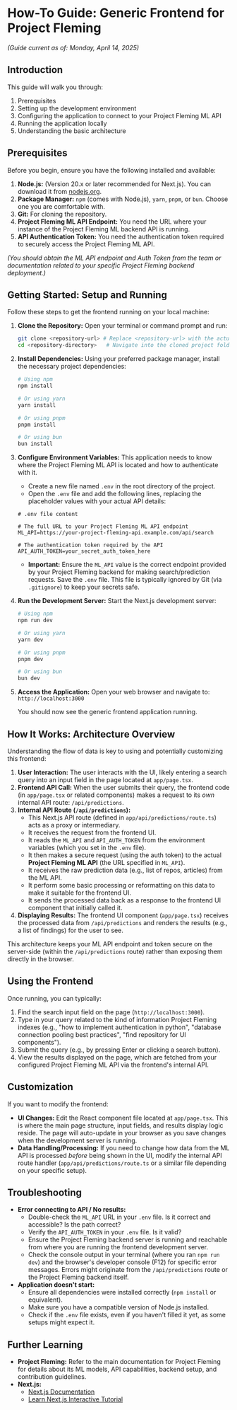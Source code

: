 # How-To Guide: Generic Frontend for Project Fleming

*(Guide current as of: Monday, April 14, 2025)*

## Introduction

This guide will walk you through:
1.  Prerequisites
2.  Setting up the development environment
3.  Configuring the application to connect to your Project Fleming ML API
4.  Running the application locally
5.  Understanding the basic architecture

## Prerequisites

Before you begin, ensure you have the following installed and available:

1.  **Node.js:** (Version 20.x or later recommended for Next.js). You can download it from [nodejs.org](https://nodejs.org/).
2.  **Package Manager:** `npm` (comes with Node.js), `yarn`, `pnpm`, or `bun`. Choose one you are comfortable with.
3.  **Git:** For cloning the repository.
4.  **Project Fleming ML API Endpoint:** You need the URL where your instance of the Project Fleming ML backend API is running.
5.  **API Authentication Token:** You need the authentication token required to securely access the Project Fleming ML API.

*(You should obtain the ML API endpoint and Auth Token from the team or documentation related to your specific Project Fleming backend deployment.)*

## Getting Started: Setup and Running

Follow these steps to get the frontend running on your local machine:

1.  **Clone the Repository:**
    Open your terminal or command prompt and run:
    ```bash
    git clone <repository-url> # Replace <repository-url> with the actual URL of your frontend's Git repository
    cd <repository-directory>   # Navigate into the cloned project folder
    ```

2.  **Install Dependencies:**
    Using your preferred package manager, install the necessary project dependencies:
    ```bash
    # Using npm
    npm install

    # Or using yarn
    yarn install

    # Or using pnpm
    pnpm install

    # Or using bun
    bun install
    ```

3.  **Configure Environment Variables:**
    This application needs to know where the Project Fleming ML API is located and how to authenticate with it.
    * Create a new file named `.env` in the root directory of the project.
    * Open the `.env` file and add the following lines, replacing the placeholder values with your actual API details:

    ```plaintext
    # .env file content

    # The full URL to your Project Fleming ML API endpoint
    ML_API=https://your-project-fleming-api.example.com/api/search

    # The authentication token required by the API
    API_AUTH_TOKEN=your_secret_auth_token_here
    ```
    * **Important:** Ensure the `ML_API` value is the correct endpoint provided by your Project Fleming backend for making search/prediction requests. Save the `.env` file. This file is typically ignored by Git (via `.gitignore`) to keep your secrets safe.

4.  **Run the Development Server:**
    Start the Next.js development server:
    ```bash
    # Using npm
    npm run dev

    # Or using yarn
    yarn dev

    # Or using pnpm
    pnpm dev

    # Or using bun
    bun dev
    ```

5.  **Access the Application:**
    Open your web browser and navigate to:
    `http://localhost:3000`

    You should now see the generic frontend application running.

## How It Works: Architecture Overview

Understanding the flow of data is key to using and potentially customizing this frontend:

1.  **User Interaction:** The user interacts with the UI, likely entering a search query into an input field in the page located at `app/page.tsx`.
2.  **Frontend API Call:** When the user submits their query, the frontend code (in `app/page.tsx` or related components) makes a request to its *own* internal API route: `/api/predictions`.
3.  **Internal API Route (`/api/predictions`):**
    * This Next.js API route (defined in `app/api/predictions/route.ts`) acts as a proxy or intermediary.
    * It receives the request from the frontend UI.
    * It reads the `ML_API` and `API_AUTH_TOKEN` from the environment variables (which you set in the `.env` file).
    * It then makes a secure request (using the auth token) to the actual **Project Fleming ML API** (the URL specified in `ML_API`).
    * It receives the raw prediction data (e.g., list of repos, articles) from the ML API.
    * It perform some basic processing or reformatting on this data to make it suitable for the frontend UI.
    * It sends the processed data back as a response to the frontend UI component that initially called it.
4.  **Displaying Results:** The frontend UI component (`app/page.tsx`) receives the processed data from `/api/predictions` and renders the results (e.g., a list of findings) for the user to see.

This architecture keeps your ML API endpoint and token secure on the server-side (within the `/api/predictions` route) rather than exposing them directly in the browser.

## Using the Frontend

Once running, you can typically:

1.  Find the search input field on the page (`http://localhost:3000`).
2.  Type in your query related to the kind of information Project Fleming indexes (e.g., "how to implement authentication in python", "database connection pooling best practices", "find repository for UI components").
3.  Submit the query (e.g., by pressing Enter or clicking a search button).
4.  View the results displayed on the page, which are fetched from your configured Project Fleming ML API via the frontend's internal API.

## Customization

If you want to modify the frontend:

* **UI Changes:** Edit the React component file located at `app/page.tsx`. This is where the main page structure, input fields, and results display logic reside. The page will auto-update in your browser as you save changes when the development server is running.
* **Data Handling/Processing:** If you need to change how data from the ML API is processed *before* being shown in the UI, modify the internal API route handler (`app/api/predictions/route.ts` or a similar file depending on your specific setup).

## Troubleshooting

* **Error connecting to API / No results:**
    * Double-check the `ML_API` URL in your `.env` file. Is it correct and accessible? Is the path correct?
    * Verify the `API_AUTH_TOKEN` in your `.env` file. Is it valid?
    * Ensure the Project Fleming backend server is running and reachable from where you are running the frontend development server.
    * Check the console output in your terminal (where you ran `npm run dev`) and the browser's developer console (F12) for specific error messages. Errors might originate from the `/api/predictions` route or the Project Fleming backend itself.
* **Application doesn't start:**
    * Ensure all dependencies were installed correctly (`npm install` or equivalent).
    * Make sure you have a compatible version of Node.js installed.
    * Check if the `.env` file exists, even if you haven't filled it yet, as some setups might expect it.

## Further Learning

* **Project Fleming:** Refer to the main documentation for Project Fleming for details about its ML models, API capabilities, backend setup, and contribution guidelines.
* **Next.js:**
    * [Next.js Documentation](https://nextjs.org/docs)
    * [Learn Next.js Interactive Tutorial](https://nextjs.org/learn)
